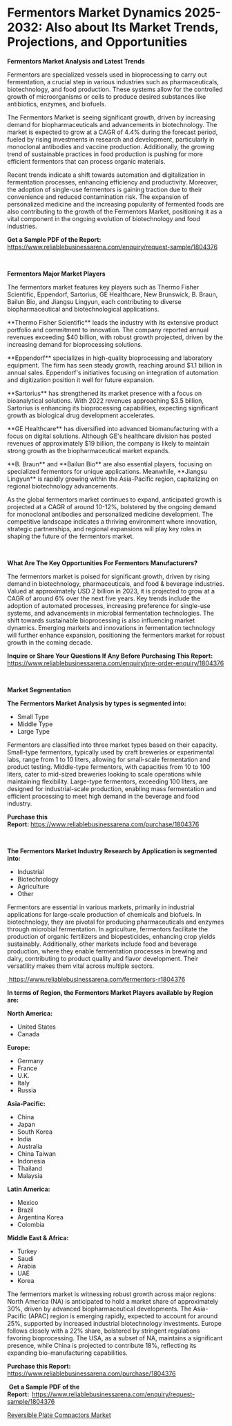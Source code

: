 <p><h1>Fermentors Market Dynamics 2025-2032: Also about Its Market Trends, Projections, and Opportunities</h1></p><p><strong>Fermentors Market Analysis and Latest Trends</strong></p>
<p><p>Fermentors are specialized vessels used in bioprocessing to carry out fermentation, a crucial step in various industries such as pharmaceuticals, biotechnology, and food production. These systems allow for the controlled growth of microorganisms or cells to produce desired substances like antibiotics, enzymes, and biofuels.</p><p>The Fermentors Market is seeing significant growth, driven by increasing demand for biopharmaceuticals and advancements in biotechnology. The market is expected to grow at a CAGR of 4.4% during the forecast period, fueled by rising investments in research and development, particularly in monoclonal antibodies and vaccine production. Additionally, the growing trend of sustainable practices in food production is pushing for more efficient fermentors that can process organic materials.</p><p>Recent trends indicate a shift towards automation and digitalization in fermentation processes, enhancing efficiency and productivity. Moreover, the adoption of single-use fermentors is gaining traction due to their convenience and reduced contamination risk. The expansion of personalized medicine and the increasing popularity of fermented foods are also contributing to the growth of the Fermentors Market, positioning it as a vital component in the ongoing evolution of biotechnology and food industries.</p></p>
<p><strong>Get a Sample PDF of the Report:&nbsp;</strong> <a href="https://www.reliablebusinessarena.com/enquiry/request-sample/1804376?utm_campaign=2262&utm_medium=2&utm_source=Github&utm_content=ia&utm_term=19022025&utm_id=fermentors">https://www.reliablebusinessarena.com/enquiry/request-sample/1804376</a></p>
<p>&nbsp;</p>
<p><strong>Fermentors Major Market Players</strong></p>
<p><p>The fermentors market features key players such as Thermo Fisher Scientific, Eppendorf, Sartorius, GE Healthcare, New Brunswick, B. Braun, Bailun Bio, and Jiangsu Lingyun, each contributing to diverse biopharmaceutical and biotechnological applications.</p><p>**Thermo Fisher Scientific** leads the industry with its extensive product portfolio and commitment to innovation. The company reported annual revenues exceeding $40 billion, with robust growth projected, driven by the increasing demand for bioprocessing solutions.</p><p>**Eppendorf** specializes in high-quality bioprocessing and laboratory equipment. The firm has seen steady growth, reaching around $1.1 billion in annual sales. Eppendorf's initiatives focusing on integration of automation and digitization position it well for future expansion.</p><p>**Sartorius** has strengthened its market presence with a focus on bioanalytical solutions. With 2022 revenues approaching $3.5 billion, Sartorius is enhancing its bioprocessing capabilities, expecting significant growth as biological drug development accelerates.</p><p>**GE Healthcare** has diversified into advanced biomanufacturing with a focus on digital solutions. Although GE's healthcare division has posted revenues of approximately $19 billion, the company is likely to maintain strong growth as the biopharmaceutical market expands.</p><p>**B. Braun** and **Bailun Bio** are also essential players, focusing on specialized fermentors for unique applications. Meanwhile, **Jiangsu Lingyun** is rapidly growing within the Asia-Pacific region, capitalizing on regional biotechnology advancements.</p><p>As the global fermentors market continues to expand, anticipated growth is projected at a CAGR of around 10-12%, bolstered by the ongoing demand for monoclonal antibodies and personalized medicine development. The competitive landscape indicates a thriving environment where innovation, strategic partnerships, and regional expansions will play key roles in shaping the future of the fermentors market.</p></p>
<p>&nbsp;</p>
<p><strong>What Are The Key Opportunities For Fermentors Manufacturers?</strong></p>
<p><p>The fermentors market is poised for significant growth, driven by rising demand in biotechnology, pharmaceuticals, and food & beverage industries. Valued at approximately USD 2 billion in 2023, it is projected to grow at a CAGR of around 6% over the next five years. Key trends include the adoption of automated processes, increasing preference for single-use systems, and advancements in microbial fermentation technologies. The shift towards sustainable bioprocessing is also influencing market dynamics. Emerging markets and innovations in fermentation technology will further enhance expansion, positioning the fermentors market for robust growth in the coming decade.</p></p>
<p><strong>Inquire or Share Your Questions If Any Before Purchasing This Report:</strong> <a href="https://www.reliablebusinessarena.com/enquiry/pre-order-enquiry/1804376?utm_campaign=2262&utm_medium=2&utm_source=Github&utm_content=ia&utm_term=19022025&utm_id=fermentors">https://www.reliablebusinessarena.com/enquiry/pre-order-enquiry/1804376</a></p>
<p>&nbsp;</p>
<p><strong>Market Segmentation</strong></p>
<p><strong>The Fermentors Market Analysis by types is segmented into:</strong></p>
<p><ul><li>Small Type</li><li>Middle Type</li><li>Large Type</li></ul></p>
<p><p>Fermentors are classified into three market types based on their capacity. Small-type fermentors, typically used by craft breweries or experimental labs, range from 1 to 10 liters, allowing for small-scale fermentation and product testing. Middle-type fermentors, with capacities from 10 to 100 liters, cater to mid-sized breweries looking to scale operations while maintaining flexibility. Large-type fermentors, exceeding 100 liters, are designed for industrial-scale production, enabling mass fermentation and efficient processing to meet high demand in the beverage and food industry.</p></p>
<p><strong>Purchase this Report:&nbsp;</strong><a href="https://www.reliablebusinessarena.com/purchase/1804376?utm_campaign=2262&utm_medium=2&utm_source=Github&utm_content=ia&utm_term=19022025&utm_id=fermentors">https://www.reliablebusinessarena.com/purchase/1804376</a></p>
<p>&nbsp;</p>
<p><strong>The Fermentors Market Industry Research by Application is segmented into:</strong></p>
<p><ul><li>Industrial</li><li>Biotechnology</li><li>Agriculture</li><li>Other</li></ul></p>
<p><p>Fermentors are essential in various markets, primarily in industrial applications for large-scale production of chemicals and biofuels. In biotechnology, they are pivotal for producing pharmaceuticals and enzymes through microbial fermentation. In agriculture, fermentors facilitate the production of organic fertilizers and biopesticides, enhancing crop yields sustainably. Additionally, other markets include food and beverage production, where they enable fermentation processes in brewing and dairy, contributing to product quality and flavor development. Their versatility makes them vital across multiple sectors.</p></p>
<p><a href="https://www.reliablebusinessarena.com/fermentors-r1804376?utm_campaign=2262&utm_medium=2&utm_source=Github&utm_content=ia&utm_term=19022025&utm_id=fermentors">&nbsp;https://www.reliablebusinessarena.com/fermentors-r1804376</a></p>
<p><strong>In terms of Region, the Fermentors Market Players available by Region are:</strong></p>
<p>
    <p> <strong> North America: </strong>
        <ul>
            <li>United States</li>
            <li>Canada</li>
        </ul>
        </p> 
    <p> <strong> Europe: </strong>
        <ul>
            <li>Germany</li>
            <li>France</li>
            <li>U.K.</li>
            <li>Italy</li>
            <li>Russia</li>
        </ul>
        </p> 
    <p> <strong> Asia-Pacific: </strong>
        <ul>
            <li>China</li>
            <li>Japan</li>
            <li>South Korea</li>
            <li>India</li>
            <li>Australia</li>
            <li>China Taiwan</li>
            <li>Indonesia</li>
            <li>Thailand</li>
            <li>Malaysia</li>
        </ul>
        </p> 
    <p> <strong> Latin America: </strong>
        <ul>
            <li>Mexico</li>
            <li>Brazil</li>
            <li>Argentina Korea</li>
            <li>Colombia</li>
        </ul>
        </p> 
    <p> <strong> Middle East & Africa: </strong>
        <ul>
            <li>Turkey</li>
            <li>Saudi</li>
            <li>Arabia</li>
            <li>UAE</li>
            <li>Korea</li>
        </ul>
    </p>
    </p>
<p><p>The fermentors market is witnessing robust growth across major regions: North America (NA) is anticipated to hold a market share of approximately 30%, driven by advanced biopharmaceutical developments. The Asia-Pacific (APAC) region is emerging rapidly, expected to account for around 25%, supported by increased industrial biotechnology investments. Europe follows closely with a 22% share, bolstered by stringent regulations favoring bioprocessing. The USA, as a subset of NA, maintains a significant presence, while China is projected to contribute 18%, reflecting its expanding bio-manufacturing capabilities.</p></p>
<p><strong>Purchase this Report: </strong><a href="https://www.reliablebusinessarena.com/purchase/1804376?utm_campaign=2262&utm_medium=2&utm_source=Github&utm_content=ia&utm_term=19022025&utm_id=fermentors">https://www.reliablebusinessarena.com/purchase/1804376</a></p>
<p>&nbsp;<strong>Get a Sample PDF of the Report:&nbsp;&nbsp;</strong><a href="https://www.reliablebusinessarena.com/enquiry/request-sample/1804376?utm_campaign=2262&utm_medium=2&utm_source=Github&utm_content=ia&utm_term=19022025&utm_id=fermentors">https://www.reliablebusinessarena.com/enquiry/request-sample/1804376</a></p>
<p><strong></strong></p>
<p><p><a href="https://github.com/leopardmicheal7019/Market-Research-Report-List-1/blob/main/reversible-plate-compactors-market.md?utm_campaign=2262&utm_medium=2&utm_source=Github&utm_content=ia&utm_term=19022025&utm_id=fermentors">Reversible Plate Compactors Market</a></p></p>